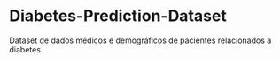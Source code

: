 # Diabetes-Prediction-Dataset
 Dataset de dados médicos e demográficos de pacientes relacionados a diabetes.
